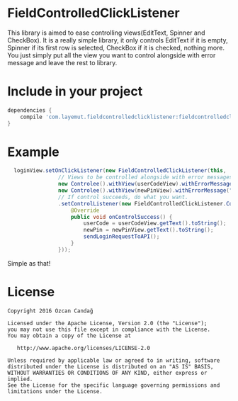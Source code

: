 # FieldControlledClickListener

This library is aimed to ease controlling views(EditText, Spinner and CheckBox).
It is a really simple library, it only controls EditText if it is empty,
Spinner if its first row is selected, CheckBox if it is checked, nothing more.
You just simply put all the view you want to control alongside with error message
and leave the rest to library.

# Include in your project

```gradle
dependencies {
    compile 'com.layemut.fieldcontrolledclicklistener:fieldcontrolledclicklistener:0.1'
}
```

# Example

```java
  loginView.setOnClickListener(new FieldControlledClickListener(this,
                // Views to be controlled alongside with error messages if control fails
                new Controlee().withView(userCodeView).withErrorMessage("Please enter your user code."),
                new Controlee().withView(newPinView).withErrorMessage("Please enter your new pin."))
                // If control succeeds, do what you want.
                .setControlListener(new FieldControlledClickListener.ControlListener() {
                    @Override
                    public void onControlSuccess() {
                        userCode = userCodeView.getText().toString();
                        newPin = newPinView.getText().toString();
                        sendLoginRequestToAPI();
                    }
                }));
```
Simple as that!

# License

    Copyright 2016 Özcan Candağ

    Licensed under the Apache License, Version 2.0 (the "License");
    you may not use this file except in compliance with the License.
    You may obtain a copy of the License at

       http://www.apache.org/licenses/LICENSE-2.0

    Unless required by applicable law or agreed to in writing, software
    distributed under the License is distributed on an "AS IS" BASIS,
    WITHOUT WARRANTIES OR CONDITIONS OF ANY KIND, either express or implied.
    See the License for the specific language governing permissions and
    limitations under the License.
